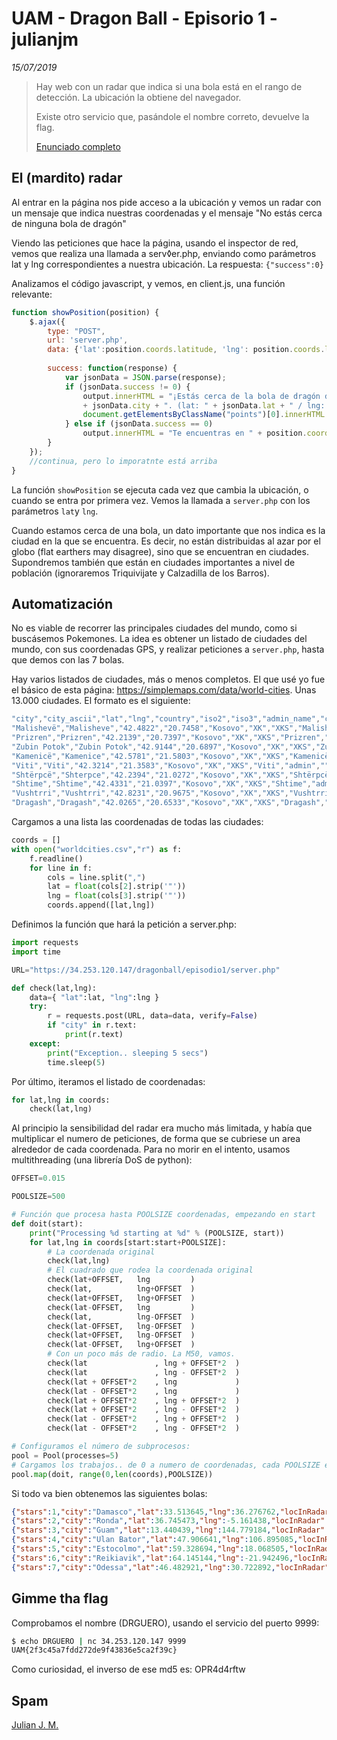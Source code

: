 # UAM - Dragon Ball - Episorio 1 - julianjm

_15/07/2019_

> Hay web con un radar que indica si una bola está en el rango de detección. La ubicación la obtiene del navegador.
>
> Existe otro servicio que, pasándole el nombre correto, devuelve la flag.
>
> [Enunciado completo](https://unaalmes.hispasec.com/challenges#EPISODIO%20)

## El (mardito) radar

Al entrar en la página nos pide acceso a la ubicación y vemos un radar con un mensaje que indica nuestras coordenadas y el mensaje "No estás cerca de ninguna bola de dragón"

Viendo las peticiones que hace la página, usando el inspector de red, vemos que realiza una llamada a serv◊er.php, enviando como parámetros lat y lng correspondientes a nuestra ubicación. La respuesta: `{"success":0}`

Analizamos el código javascript, y vemos, en client.js, una función relevante:

```javascript
function showPosition(position) {
    $.ajax({
        type: "POST",
        url: 'server.php',
        data: {'lat':position.coords.latitude, 'lng': position.coords.longitude},
        
        success: function(response) {
            var jsonData = JSON.parse(response);
            if (jsonData.success != 0) {
                output.innerHTML = "¡Estás cerca de la bola de dragón de " + jsonData.stars + " estrella(s)! Se encuentra en "
                + jsonData.city + ". (lat: " + jsonData.lat + " / lng: " + jsonData.lng + ")";
                document.getElementsByClassName("points")[0].innerHTML = jsonData.locInRadar;
            } else if (jsonData.success == 0)
                output.innerHTML = "Te encuentras en " + position.coords.latitude + " / " + position.coords.longitude + ". No estás cerca de ninguna bola de dragón.";
        }
    });
    //continua, pero lo imporatnte está arriba
}
```

La función `showPosition` se ejecuta cada vez que cambia la ubicación, o cuando se entra por primera vez. Vemos la llamada a `server.php` con los parámetros `lat`y `lng`. 

Cuando estamos cerca de una bola, un dato importante que nos indica es la ciudad en la que se encuentra. Es decir, no están distribuidas al azar por el globo (flat earthers may disagree), sino que se encuentran en ciudades. Supondremos también que están en ciudades importantes a nivel de población (ignoraremos Triquivijate y Calzadilla de los Barros).

## Automatización

No es viable de recorrer las principales ciudades del mundo, como si buscásemos Pokemones. La idea es obtener un listado de ciudades del mundo, con sus coordenadas GPS, y realizar peticiones a `server.php`, hasta que demos con las 7 bolas.

Hay varios listados de ciudades, más o menos completos. El que usé yo fue el básico de esta página: https://simplemaps.com/data/world-cities. Unas 13.000 ciudades. El formato es el siguiente:
```c
"city","city_ascii","lat","lng","country","iso2","iso3","admin_name","capital","population","id"
"Malishevë","Malisheve","42.4822","20.7458","Kosovo","XK","XKS","Malishevë","admin","","1901597212"
"Prizren","Prizren","42.2139","20.7397","Kosovo","XK","XKS","Prizren","admin","","1901360309"
"Zubin Potok","Zubin Potok","42.9144","20.6897","Kosovo","XK","XKS","Zubin Potok","admin","","1901608808"
"Kamenicë","Kamenice","42.5781","21.5803","Kosovo","XK","XKS","Kamenicë","admin","","1901851592"
"Viti","Viti","42.3214","21.3583","Kosovo","XK","XKS","Viti","admin","","1901328795"
"Shtërpcë","Shterpce","42.2394","21.0272","Kosovo","XK","XKS","Shtërpcë","admin","","1901828239"
"Shtime","Shtime","42.4331","21.0397","Kosovo","XK","XKS","Shtime","admin","","1901598505"
"Vushtrri","Vushtrri","42.8231","20.9675","Kosovo","XK","XKS","Vushtrri","admin","","1901107642"
"Dragash","Dragash","42.0265","20.6533","Kosovo","XK","XKS","Dragash","admin","","1901112530"
```

Cargamos a una lista las coordenadas de todas las ciudades:

```python
coords = []
with open("worldcities.csv","r") as f:
    f.readline()
    for line in f:
        cols = line.split(",")
        lat = float(cols[2].strip('"'))
        lng = float(cols[3].strip('"'))
        coords.append([lat,lng])
```

Definimos la función que hará la petición a server.php:

```python
import requests
import time

URL="https://34.253.120.147/dragonball/episodio1/server.php"

def check(lat,lng):
    data={ "lat":lat, "lng":lng }
    try:
        r = requests.post(URL, data=data, verify=False)
        if "city" in r.text:
            print(r.text)
    except:
        print("Exception.. sleeping 5 secs")
        time.sleep(5)
```

Por último, iteramos el listado de coordenadas:

```python
for lat,lng in coords:
    check(lat,lng)
```

Al principio la sensibilidad del radar era mucho más limitada, y había que multiplicar el numero de peticiones, de forma que se cubriese un area alrededor de cada coordenada. Para no morir en el intento, usamos multithreading (una librería DoS de python):

```python
OFFSET=0.015

POOLSIZE=500

# Función que procesa hasta POOLSIZE coordenadas, empezando en start
def doit(start):
    print("Processing %d starting at %d" % (POOLSIZE, start))
    for lat,lng in coords[start:start+POOLSIZE]:
        # La coordenada original
        check(lat,lng)
        # El cuadrado que rodea la coordenada original
        check(lat+OFFSET,   lng         )
        check(lat,          lng+OFFSET  )
        check(lat+OFFSET,   lng+OFFSET  )
        check(lat-OFFSET,   lng         )
        check(lat,          lng-OFFSET  )
        check(lat-OFFSET,   lng-OFFSET  )
        check(lat+OFFSET,   lng-OFFSET  )
        check(lat-OFFSET,   lng+OFFSET  )
        # Con un poco más de radio. La M50, vamos.
        check(lat               , lng + OFFSET*2  )
        check(lat               , lng - OFFSET*2  )
        check(lat + OFFSET*2    , lng             )
        check(lat - OFFSET*2    , lng             )
        check(lat + OFFSET*2    , lng + OFFSET*2  )
        check(lat + OFFSET*2    , lng - OFFSET*2  )
        check(lat - OFFSET*2    , lng + OFFSET*2  )
        check(lat - OFFSET*2    , lng - OFFSET*2  )

# Configuramos el número de subprocesos:
pool = Pool(processes=5)
# Cargamos los trabajos.. de 0 a numero de coordenadas, cada POOLSIZE elementos
pool.map(doit, range(0,len(coords),POOLSIZE))
```

Si todo va bien obtenemos las siguientes bolas:

```json
{"stars":1,"city":"Damasco","lat":33.513645,"lng":36.276762,"locInRadar":"<circle cx=\"150\" cy=\"150\" r=\"10\"><\/circle>"}
{"stars":2,"city":"Ronda","lat":36.745473,"lng":-5.161438,"locInRadar":"<circle cx=\"250\" cy=\"125\" r=\"10\"><\/circle>"}
{"stars":3,"city":"Guam","lat":13.440439,"lng":144.779184,"locInRadar":"<circle cx=\"125\" cy=\"270\" r=\"10\"><\/circle>"}
{"stars":4,"city":"Ulan Bator","lat":47.906641,"lng":106.895085,"locInRadar":"<circle cx=\"50\" cy=\"240\" r=\"10\"><\/circle>"}
{"stars":5,"city":"Estocolmo","lat":59.328694,"lng":18.068505,"locInRadar":"<circle cx=\"320\" cy=\"270\" r=\"10\"><\/circle>"}
{"stars":6,"city":"Reikiavik","lat":64.145144,"lng":-21.942496,"locInRadar":"<circle cx=\"80\" cy=\"80\" r=\"10\"><\/circle>"}
{"stars":7,"city":"Odessa","lat":46.482921,"lng":30.722892,"locInRadar":"<circle cx=\"30\" cy=\"280\" r=\"10\"><\/circle>"}
```

## Gimme tha flag

Comprobamos el nombre (DRGUERO), usando el servicio del puerto 9999:

```bash
$ echo DRGUERO | nc 34.253.120.147 9999
UAM{2f3c45a7fdd272de9f43836e5ca2f39c}
```

Como curiosidad, el inverso de ese md5 es: OPR4d4rftw


## Spam

[Julian J. M.](https://julianjm.com)
